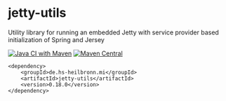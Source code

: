 # jetty-utils
Utility library for running an embedded Jetty with service provider based initialization of Spring and Jersey

[![Java CI with Maven](https://github.com/hhund/jetty-utils/workflows/Java%20CI%20with%20Maven/badge.svg)](https://github.com/hhund/jetty-utils/actions?query=workflow%3A"Java+CI+with+Maven")
[![Maven Central](https://maven-badges.herokuapp.com/maven-central/de.hs-heilbronn.mi/jetty-utils/badge.svg)](https://maven-badges.herokuapp.com/maven-central/de.hs-heilbronn.mi/jetty-utils)

```
<dependency>
    <groupId>de.hs-heilbronn.mi</groupId>
    <artifactId>jetty-utils</artifactId>
    <version>0.18.0</version>
</dependency>
```
